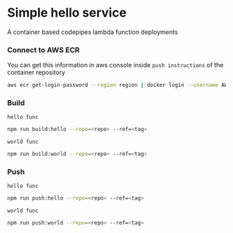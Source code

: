 # Simple hello service
A container based codepipes lambda function deployments

### Connect to AWS ECR
You can get this information in aws console inside `push instructions` of the container repository

```bash
aws ecr get-login-password --region region | docker login --username AWS --password-stdin aws_account_id.dkr.ecr.region.amazonaws.com
```

### Build

`hello func`
```bash
npm run build:hello --repo=<repo> --ref=<tag>
```

`world func`
```bash
npm run build:world --repo=<repo> --ref=<tag>
```


### Push

`hello func`
```bash
npm run push:hello --repo=<repo> --ref=<tag>
```

`world func`
```bash
npm run push:world --repo=<repo> --ref=<tag>
```